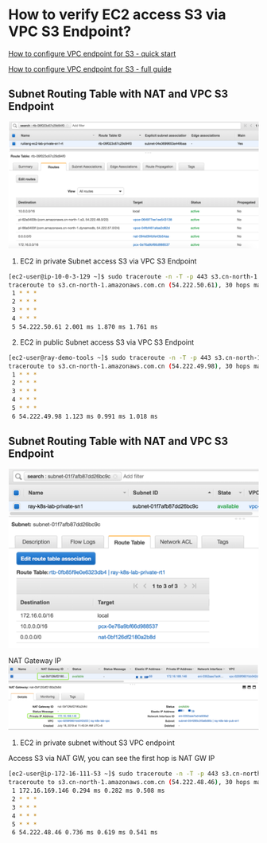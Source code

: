 # How to verify EC2 access S3 via VPC S3 Endpoint?

[How to configure VPC endpoint for S3 - quick start](https://aws.amazon.com/blogs/aws/new-vpc-endpoint-for-amazon-s3/)

[How to configure VPC endpoint for S3 - full guide](https://docs.aws.amazon.com/vpc/latest/userguide/vpce-gateway.html)

## Subnet Routing Table with NAT and VPC S3 Endpoint
![Private Subnet with NAT Gateway and VPC S3 Endpoint](vpc/VPC-Endpoint-RT.png)

1. EC2 in private Subnet access S3 via VPC S3 Endpoint
```bash
[ec2-user@ip-10-0-3-129 ~]$ sudo traceroute -n -T -p 443 s3.cn-north-1.amazonaws.com.cn
traceroute to s3.cn-north-1.amazonaws.com.cn (54.222.50.61), 30 hops max, 60 byte packets
 1 * * *
 2 * * *
 3 * * *
 4 * * *
 5 54.222.50.61 2.001 ms 1.870 ms 1.761 ms
```

2. EC2 in public Subnet access S3 via VPC S3 Endpoint
```bash
[ec2-user@ray-demo-tools ~]$ sudo traceroute -n -T -p 443 s3.cn-north-1.amazonaws.com.cn
traceroute to s3.cn-north-1.amazonaws.com.cn (54.222.49.98), 30 hops max, 60 byte packets
 1 * * *
 2 * * *
 3 * * *
 4 * * *
 5 * * *
 6 54.222.49.98 1.123 ms 0.991 ms 1.018 ms
```


## Subnet Routing Table with NAT and VPC S3 Endpoint

![Private Subnet with NAT Gateway and No VPC S3 Endpoint](vpc/VPC-Endpoint-NAT-RT.png)

NAT Gateway IP
![NAT Gateway IP](vpc/VPC-Endpoint-NAT-IP.png)

1. EC2 in private subnet without S3 VPC endpoint

Access S3 via NAT GW, you can see the first hop is NAT GW IP

```bash
[ec2-user@ip-172-16-111-53 ~]$ sudo traceroute -n -T -p 443 s3.cn-north-1.amazonaws.com.cn
traceroute to s3.cn-north-1.amazonaws.com.cn (54.222.48.46), 30 hops max, 60 byte packets
 1 172.16.169.146 0.294 ms 0.282 ms 0.508 ms
 2 * * *
 3 * * *
 4 * * *
 5 * * *
 6 54.222.48.46 0.736 ms 0.619 ms 0.541 ms
 ```

